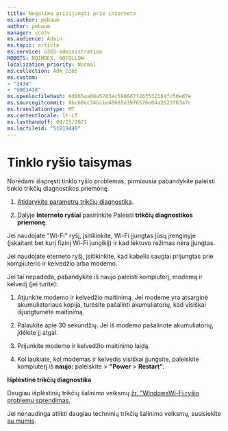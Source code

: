 ```yaml
---
title: Negalima prisijungti prie interneto
ms.author: pebaum
author: pebaum
manager: scotv
ms.audience: Admin
ms.topic: article
ms.service: o365-administration
ROBOTS: NOINDEX, NOFOLLOW
localization_priority: Normal
ms.collection: Adm_O365
ms.custom:
- "3434"
- "9001438"
ms.openlocfilehash: 6d865aa08a5703ec5906d7f263532184fc50ed7e
ms.sourcegitcommit: 8bc60ec34bc1e40685e3976576e04a2623f63a7c
ms.translationtype: MT
ms.contentlocale: lt-LT
ms.lasthandoff: 04/15/2021
ms.locfileid: "51819448"
---
```

# <a name="fix-network-connection"></a>Tinklo ryšio taisymas

Norėdami išspręsti tinklo ryšio problemas, pirmiausia pabandykite paleisti tinklo trikčių diagnostikos priemonę. 

1. [Atidarykite parametrų trikčių diagnostika](ms-settings:troubleshoot).

2. Dalyje **Interneto ryšiai** pasirinkite Paleisti **trikčių diagnostikos priemonę**.

Jei naudojate "Wi-Fi" ryšį, įsitikinkite, Wi-Fi įjungtas jūsų įrenginyje (įskaitant bet kurį fizinį Wi-Fi jungiklį) ir kad lėktuvo režimas nėra įjungtas.

Jei naudojate eterneto ryšį, įsitikinkite, kad kabelis saugiai prijungtas prie kompiuterio ir kelvedžio arba modemo.

Jei tai nepadeda, pabandykite iš naujo paleisti kompiuterį, modemą ir kelvedį (jei turite):

1. Atjunkite modemo ir kelvedžio maitinimą. Jei modeme yra atsarginė akumuliatoriaus kopija, turėsite pašalinti akumuliatorių, kad visiškai išjungtumėte maitinimą.

2. Palaukite apie 30 sekundžių. Jei iš modemo pašalinote akumuliatorių, įdėkite jį atgal.

3. Prijunkite modemo ir kelvedžio maitinimo laidą.

4. Kol laukiate, kol modemas ir kelvedis visiškai įjungsite, paleiskite kompiuterį iš **naujo:** paleiskite  >  **"Power**  >  **Restart".**

**Išplėstinė trikčių diagnostika**

Daugiau išplėstinių trikčių šalinimo veiksmų [žr. "WindowsWi-Fi ryšio problemų sprendimas.](https://support.microsoft.com/help/10741?ocid=SMC10741%2F) 

Jei nenaudinga atlikti daugiau techninių trikčių šalinimo veiksmų, susisiekite [su mumis](https://support.microsoft.com/contactus).
